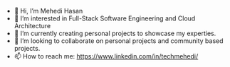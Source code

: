 - 👋 Hi, I’m Mehedi Hasan
- 👀 I’m interested in Full-Stack Software Engineering and Cloud Architecture
- 🌱 I’m currently creating personal projects to showcase my experties. 
- 💞️ I’m looking to collaborate on personal projects and community based projects.
- 📫 How to reach me: https://www.linkedin.com/in/techmehedi/

<!---
ecommehedi/ecommehedi is a ✨ special ✨ repository because its `README.md` (this file) appears on your GitHub profile.
You can click the Preview link to take a look at your changes.
--->
